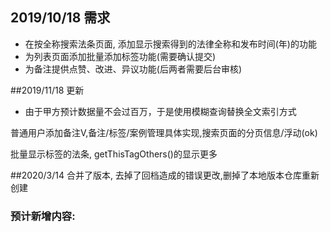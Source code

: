 ## 2019/10/18 需求
- 在按全称搜索法条页面, 添加显示搜索得到的法律全称和发布时间(年)的功能
- 为列表页面添加批量添加标签功能(需要确认提交)
- 为备注提供点赞、改进、异议功能(后两者需要后台审核) 

##2019/11/18 更新
- 由于甲方预计数据量不会过百万，于是使用模糊查询替换全文索引方式

普通用户添加备注V,备注/标签/案例管理具体实现,搜索页面的分页信息/浮动(ok)

批量显示标签的法条, getThisTagOthers()的显示更多

##2020/3/14
合并了版本, 去掉了回档造成的错误更改,删掉了本地版本仓库重新创建
### 预计新增内容: 

